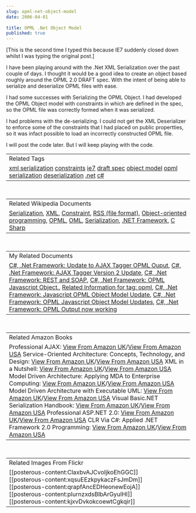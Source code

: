 ```yaml
---
slug: opml-net-object-model
date: 2006-04-01
 
title: OPML .Net Object Model
published: true
---
```

[This is the second time I typed this because IE7 suddenly closed down whilst I was typing the original post.] <p />I have been playing around with the .Net XML Serialization over the past couple of days.  I thought it would be a good idea to create an object based roughly around the OPML 2.0 DRAFT spec.  With the intent of being able to serialize and deserialize OPML files with ease.<p />I had some successes with Serializing the OPML Object.  I had developed the OPML Object model with constraints in which are defined in the spec, so the OPML file was correctly formed when it was serialized.<p />I had problems with the de-serializing.  I could not get the XML Deserializer to enforce some of the constraints that I had placed on public propertties, so it was infact possible to load an incorrectly constructed OPML file.<p />I will post the code later.  But I will keep playing with the code.<p /><table class="TechnoratiHead TagHeader">
<tr><td>Related Tags</td></tr>
<tr class="Technorati"><td>
<a href="http://www.kinlan.co.uk/tag/xml%20serialization" class="Tag" rel="tag">xml serialization</a> <a href="http://www.kinlan.co.uk/tag/constraints" class="Tag" rel="tag">constraints</a> <a href="http://www.kinlan.co.uk/tag/ie7" class="Tag" rel="tag">ie7</a> <a href="http://www.kinlan.co.uk/tag/draft%20spec" class="Tag" rel="tag">draft spec</a> <a href="http://www.kinlan.co.uk/tag/object%20model" class="Tag" rel="tag">object model</a> <a href="http://www.kinlan.co.uk/tag/opml" class="Tag" rel="tag">opml</a> <a href="http://www.kinlan.co.uk/tag/serialization" class="Tag" rel="tag">serialization</a> <a href="http://www.kinlan.co.uk/tag/deserialization" class="Tag" rel="tag">deserialization</a> <a href="http://www.kinlan.co.uk/tag/.net" class="Tag" rel="tag">.net</a> <a href="http://www.kinlan.co.uk/tag/c%23" class="Tag" rel="tag">c#</a>
</td></tr>
</table><br /><table class="TechnoratiHead TagHeader">
<tr><td>Related Wikipedia Documents</td></tr>
<tr class="Technorati"><td>
<a href="http://en.wikipedia.org/wiki/Serialization" class="Tag" rel="tag">Serialization</a>, <a href="http://en.wikipedia.org/wiki/XML" class="Tag" rel="tag">XML</a>, <a href="http://en.wikipedia.org/wiki/Constraint" class="Tag" rel="tag">Constraint</a>, <a href="http://en.wikipedia.org/wiki/RSS_(protocol)" class="Tag" rel="tag">RSS (file format)</a>, <a href="http://en.wikipedia.org/wiki/Object-oriented_programming" class="Tag" rel="tag">Object-oriented programming</a>, <a href="http://en.wikipedia.org/wiki/OPML" class="Tag" rel="tag">OPML</a>, <a href="http://en.wikipedia.org/wiki/OML" class="Tag" rel="tag">OML</a>, <a href="http://en.wikipedia.org/wiki/Deserialization" class="Tag" rel="tag">Serialization</a>, <a href="http://en.wikipedia.org/wiki/Microsoft_.NET" class="Tag" rel="tag">.NET Framework</a>, <a href="http://en.wikipedia.org/wiki/C_Sharp" class="Tag" rel="tag">C Sharp</a>
</td></tr>
</table><br /><table class="TechnoratiHead TagHeader">
<tr><td>My Related Documents</td></tr>
<tr class="Technorati"><td>
<a href="http://www.kinlan.co.uk/2005/11/update-to-ajax-tagger-opml-ouput.html" class="Tag" rel="tag">C#, .Net Framework: Update to AJAX Tagger OPML Ouput</a>, <a href="http://www.kinlan.co.uk/2005/11/ajax-tagger-version-2-update.html" class="Tag" rel="tag">C#, .Net Framework: AJAX Tagger Version 2 Update</a>, <a href="http://www.kinlan.co.uk/2005/04/rest-and-soap.html" class="Tag" rel="tag">C#, .Net Framework: REST and SOAP</a>, <a href="http://www.kinlan.co.uk/2005/10/opml-javascript-object.html" class="Tag" rel="tag">C#, .Net Framework: OPML Javascript Object.</a>, <a href="http://www.kinlan.co.uk/tag/opml" class="Tag" rel="tag">Related Information for tag: opml</a>, <a href="http://www.kinlan.co.uk/2005/10/javascript-opml-object-model-update.html" class="Tag" rel="tag">C#, .Net Framework: Javascript OPML Object Model Update</a>, <a href="http://www.kinlan.co.uk/2005/10/opml-javascript-object-model-updates.html" class="Tag" rel="tag">C#, .Net Framework: OPML Javascript Object Model Updates</a>, <a href="http://www.kinlan.co.uk/2005/11/opml-output-now-working.html" class="Tag" rel="tag">C#, .Net Framework: OPML Output now working</a>
</td></tr>
</table><br /><table class="TechnoratiHead TagHeader">
<tr><td>Related Amazon Books</td></tr>
<tr class="Technorati"><td>Professional AJAX: <a href="http://www.amazon.co.uk/exec/obidos/redirect?tag=cnetfra-21&amp;link_code=xm2&amp;camp=2025&amp;creative=165953&amp;path=http://www.amazon.co.uk/gp/redirect.html%253fASIN=0471777781%2526tag=cnetfra-21%2526lcode=xm2%2526cID=2025%2526ccmID=165953%2526location=/o/ASIN/0471777781%25253FSubscriptionId=0CM2PVF6VAHJQKW5G782" class="Tag" rel="tag">View From Amazon UK</a>/<a href="http://www.amazon.com/exec/obidos/redirect?tag=cnetfra-20&amp;link_code=xm2&amp;camp=2025&amp;creative=165953&amp;path=http://www.amazon.com/gp/redirect.html%253fASIN=0471777781%2526tag=cnetfra-20%2526lcode=xm2%2526cID=2025%2526ccmID=165953%2526location=/o/ASIN/0471777781%25253FSubscriptionId=0CM2PVF6VAHJQKW5G782" class="Tag" rel="tag">View From Amazon USA</a> Service-Oriented Architecture: Concepts, Technology, and Design: <a href="http://www.amazon.co.uk/exec/obidos/redirect?tag=cnetfra-21&amp;link_code=xm2&amp;camp=2025&amp;creative=165953&amp;path=http://www.amazon.co.uk/gp/redirect.html%253fASIN=0131858580%2526tag=cnetfra-21%2526lcode=xm2%2526cID=2025%2526ccmID=165953%2526location=/o/ASIN/0131858580%25253FSubscriptionId=0CM2PVF6VAHJQKW5G782" class="Tag" rel="tag">View From Amazon UK</a>/<a href="http://www.amazon.com/exec/obidos/redirect?tag=cnetfra-20&amp;link_code=xm2&amp;camp=2025&amp;creative=165953&amp;path=http://www.amazon.com/gp/redirect.html%253fASIN=0131858580%2526tag=cnetfra-20%2526lcode=xm2%2526cID=2025%2526ccmID=165953%2526location=/o/ASIN/0131858580%25253FSubscriptionId=0CM2PVF6VAHJQKW5G782" class="Tag" rel="tag">View From Amazon USA</a> XML in a Nutshell: <a href="http://www.amazon.co.uk/exec/obidos/redirect?tag=cnetfra-21&amp;link_code=xm2&amp;camp=2025&amp;creative=165953&amp;path=http://www.amazon.co.uk/gp/redirect.html%253fASIN=0596007647%2526tag=cnetfra-21%2526lcode=xm2%2526cID=2025%2526ccmID=165953%2526location=/o/ASIN/0596007647%25253FSubscriptionId=0CM2PVF6VAHJQKW5G782" class="Tag" rel="tag">View From Amazon UK</a>/<a href="http://www.amazon.com/exec/obidos/redirect?tag=cnetfra-20&amp;link_code=xm2&amp;camp=2025&amp;creative=165953&amp;path=http://www.amazon.com/gp/redirect.html%253fASIN=0596007647%2526tag=cnetfra-20%2526lcode=xm2%2526cID=2025%2526ccmID=165953%2526location=/o/ASIN/0596007647%25253FSubscriptionId=0CM2PVF6VAHJQKW5G782" class="Tag" rel="tag">View From Amazon USA</a> Model Driven Architecture: Applying MDA to Enterprise Computing: <a href="http://www.amazon.co.uk/exec/obidos/redirect?tag=cnetfra-21&amp;link_code=xm2&amp;camp=2025&amp;creative=165953&amp;path=http://www.amazon.co.uk/gp/redirect.html%253fASIN=0471319201%2526tag=cnetfra-21%2526lcode=xm2%2526cID=2025%2526ccmID=165953%2526location=/o/ASIN/0471319201%25253FSubscriptionId=0CM2PVF6VAHJQKW5G782" class="Tag" rel="tag">View From Amazon UK</a>/<a href="http://www.amazon.com/exec/obidos/redirect?tag=cnetfra-20&amp;link_code=xm2&amp;camp=2025&amp;creative=165953&amp;path=http://www.amazon.com/gp/redirect.html%253fASIN=0471319201%2526tag=cnetfra-20%2526lcode=xm2%2526cID=2025%2526ccmID=165953%2526location=/o/ASIN/0471319201%25253FSubscriptionId=0CM2PVF6VAHJQKW5G782" class="Tag" rel="tag">View From Amazon USA</a> Model Driven Architecture with Executable UML: <a href="http://www.amazon.co.uk/exec/obidos/redirect?tag=cnetfra-21&amp;link_code=xm2&amp;camp=2025&amp;creative=165953&amp;path=http://www.amazon.co.uk/gp/redirect.html%253fASIN=0521537711%2526tag=cnetfra-21%2526lcode=xm2%2526cID=2025%2526ccmID=165953%2526location=/o/ASIN/0521537711%25253FSubscriptionId=0CM2PVF6VAHJQKW5G782" class="Tag" rel="tag">View From Amazon UK</a>/<a href="http://www.amazon.com/exec/obidos/redirect?tag=cnetfra-20&amp;link_code=xm2&amp;camp=2025&amp;creative=165953&amp;path=http://www.amazon.com/gp/redirect.html%253fASIN=0521537711%2526tag=cnetfra-20%2526lcode=xm2%2526cID=2025%2526ccmID=165953%2526location=/o/ASIN/0521537711%25253FSubscriptionId=0CM2PVF6VAHJQKW5G782" class="Tag" rel="tag">View From Amazon USA</a> Visual Basic.NET Serialization Handbook: <a href="http://www.amazon.co.uk/exec/obidos/redirect?tag=cnetfra-21&amp;link_code=xm2&amp;camp=2025&amp;creative=165953&amp;path=http://www.amazon.co.uk/gp/redirect.html%253fASIN=1861008007%2526tag=cnetfra-21%2526lcode=xm2%2526cID=2025%2526ccmID=165953%2526location=/o/ASIN/1861008007%25253FSubscriptionId=0CM2PVF6VAHJQKW5G782" class="Tag" rel="tag">View From Amazon UK</a>/<a href="http://www.amazon.com/exec/obidos/redirect?tag=cnetfra-20&amp;link_code=xm2&amp;camp=2025&amp;creative=165953&amp;path=http://www.amazon.com/gp/redirect.html%253fASIN=1861008007%2526tag=cnetfra-20%2526lcode=xm2%2526cID=2025%2526ccmID=165953%2526location=/o/ASIN/1861008007%25253FSubscriptionId=0CM2PVF6VAHJQKW5G782" class="Tag" rel="tag">View From Amazon USA</a> Professional ASP.NET 2.0: <a href="http://www.amazon.co.uk/exec/obidos/redirect?tag=cnetfra-21&amp;link_code=xm2&amp;camp=2025&amp;creative=165953&amp;path=http://www.amazon.co.uk/gp/redirect.html%253fASIN=0764576100%2526tag=cnetfra-21%2526lcode=xm2%2526cID=2025%2526ccmID=165953%2526location=/o/ASIN/0764576100%25253FSubscriptionId=0CM2PVF6VAHJQKW5G782" class="Tag" rel="tag">View From Amazon UK</a>/<a href="http://www.amazon.com/exec/obidos/redirect?tag=cnetfra-20&amp;link_code=xm2&amp;camp=2025&amp;creative=165953&amp;path=http://www.amazon.com/gp/redirect.html%253fASIN=0764576100%2526tag=cnetfra-20%2526lcode=xm2%2526cID=2025%2526ccmID=165953%2526location=/o/ASIN/0764576100%25253FSubscriptionId=0CM2PVF6VAHJQKW5G782" class="Tag" rel="tag">View From Amazon USA</a> CLR Via C#: Applied .NET Framework 2.0 Programming: <a href="http://www.amazon.co.uk/exec/obidos/redirect?tag=cnetfra-21&amp;link_code=xm2&amp;camp=2025&amp;creative=165953&amp;path=http://www.amazon.co.uk/gp/redirect.html%253fASIN=0735621632%2526tag=cnetfra-21%2526lcode=xm2%2526cID=2025%2526ccmID=165953%2526location=/o/ASIN/0735621632%25253FSubscriptionId=0CM2PVF6VAHJQKW5G782" class="Tag" rel="tag">View From Amazon UK</a>/<a href="http://www.amazon.com/exec/obidos/redirect?tag=cnetfra-20&amp;link_code=xm2&amp;camp=2025&amp;creative=165953&amp;path=http://www.amazon.com/gp/redirect.html%253fASIN=0735621632%2526tag=cnetfra-20%2526lcode=xm2%2526cID=2025%2526ccmID=165953%2526location=/o/ASIN/0735621632%25253FSubscriptionId=0CM2PVF6VAHJQKW5G782" class="Tag" rel="tag">View From Amazon USA</a>
</td></tr>
</table><br /><table class="TechnoratiHead TagHeader">
<tr><td>Related Images From Flickr</td></tr>
<tr class="Technorati"><td>
<span style="float: left;">[[posterous-content:ClaxbvAJCvoIjkoEhGGC]]</span><span style="float: left;">[[posterous-content:xqsuEEzkpykaczFsJmDm]]</span><span style="float: left;">[[posterous-content:qrapfAncEDHeonewEojA]]</span><span style="float: left;">[[posterous-content:plurnzxdsBlbArGyulHI]]</span><span style="float: left;">[[posterous-content:kjxvDvkokcoewtCgkqir]]</span>
</td></tr>
</table><div class="blogger-post-footer"><img class="posterous_download_image" src="https://blogger.googleusercontent.com/tracker/8109338-114388133479058267?l=www.kinlan.co.uk%2Findex.html" height="1" alt="" width="1" /></div>

